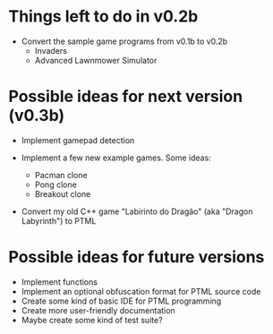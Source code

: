 # Things left to do in v0.2b

- Convert the sample game programs from v0.1b to v0.2b
	- Invaders
	- Advanced Lawnmower Simulator

# Possible ideas for next version (v0.3b)

- Implement gamepad detection
- Implement a few new example games. Some ideas:
	- Pacman clone
	- Pong clone
	- Breakout clone
	
- Convert my old C++ game "Labirinto do Dragão" (aka "Dragon Labyrinth") to PTML

# Possible ideas for future versions

- Implement functions
- Implement an optional obfuscation format for PTML source code
- Create some kind of basic IDE for PTML programming
- Create more user-friendly documentation
- Maybe create some kind of test suite?
